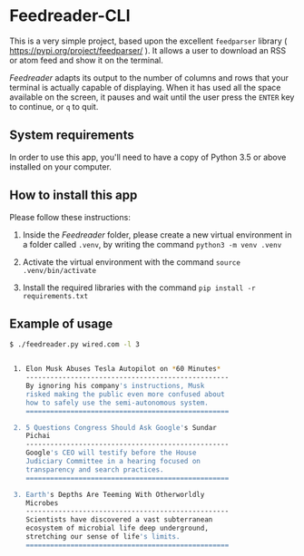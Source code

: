 # Feedreader-CLI

This is a very simple project, based upon the excellent 
`feedparser` library ( <https://pypi.org/project/feedparser/> ).
It allows a user to download an RSS or atom feed and show it 
on the terminal.

*Feedreader* adapts its output to the number of columns 
and rows that your terminal is actually capable of 
displaying. When it has used all the space available
on the screen, it pauses and wait until the user 
press the `ENTER` key to continue, or `q` to quit.

## System requirements

In order to use this app, you'll need to have a copy of 
Python 3.5 or above installed on your computer.

## How to install this app

Please follow these instructions:

1. Inside the *Feedreader* folder, please create a new
   virtual environment in a folder called `.venv`, by 
   writing the command `python3 -m venv .venv`

2. Activate the virtual environment with the command
   `source .venv/bin/activate`

3. Install the required libraries with the command
   `pip install -r requirements.txt`

## Example of usage

```bash
$ ./feedreader.py wired.com -l 3


 1. Elon Musk Abuses Tesla Autopilot on *60 Minutes*
    --------------------------------------------------
    By ignoring his company's instructions, Musk
    risked making the public even more confused about
    how to safely use the semi-autonomous system.
    ==================================================

 2. 5 Questions Congress Should Ask Google's Sundar
    Pichai
    --------------------------------------------------
    Google's CEO will testify before the House
    Judiciary Committee in a hearing focused on
    transparency and search practices.
    ==================================================

 3. Earth's Depths Are Teeming With Otherworldly
    Microbes
    --------------------------------------------------
    Scientists have discovered a vast subterranean
    ecosystem of microbial life deep underground,
    stretching our sense of life's limits.
    ==================================================
```